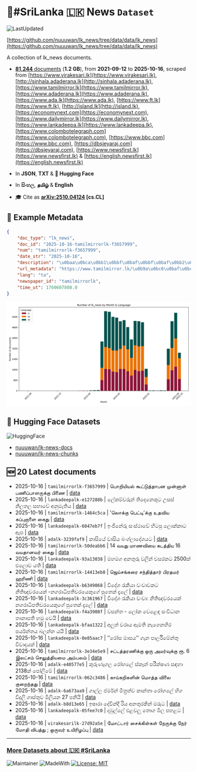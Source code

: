 # 📄#SriLanka 🇱🇰 News `Dataset`

![LastUpdated](https://img.shields.io/badge/last_updated-2025--10--16_15:18:06-green)

[https://github.com/nuuuwan/lk_news/tree/data/data/lk_news](https://github.com/nuuuwan/lk_news/tree/data/data/lk_news)

A collection of lk_news documents.

- [**81,244** documents](https://github.com/nuuuwan/lk_news/tree/data/data/lk_news) (**1.2 GB**), from **2021-09-12** to **2025-10-16**, scraped from [https://www.virakesari.lk](https://www.virakesari.lk), [http://sinhala.adaderana.lk](http://sinhala.adaderana.lk), [https://www.tamilmirror.lk](https://www.tamilmirror.lk), [https://www.adaderana.lk](https://www.adaderana.lk), [https://www.ada.lk](https://www.ada.lk), [https://www.ft.lk](https://www.ft.lk), [http://island.lk](http://island.lk), [https://economynext.com](https://economynext.com), [https://www.dailymirror.lk](https://www.dailymirror.lk), [https://www.lankadeepa.lk](https://www.lankadeepa.lk), [https://www.colombotelegraph.com](https://www.colombotelegraph.com), [https://www.bbc.com](https://www.bbc.com), [https://dbsjeyaraj.com](https://dbsjeyaraj.com), [https://www.newsfirst.lk](https://www.newsfirst.lk) & [https://english.newsfirst.lk](https://english.newsfirst.lk)

- In **JSON**, **TXT** & **🤗 Hugging Face**

- In **සිංහල**, **தமிழ்** & **English**

- 🎓 Cite as **[arXiv:2510.04124](https://arxiv.org/abs/2510.04124) [cs.CL]**

## 📝 Example Metadata

```json
{
    "doc_type": "lk_news",
    "doc_id": "2025-10-16-tamilmirrorlk-f3657999",
    "num": "tamilmirrorlk-f3657999",
    "date_str": "2025-10-16",
    "description": "\u0baa\u0bca\u0bb1\u0bbf\u0baf\u0bbf\u0baf\u0bb2\u0bcd \u0b95\u0bc2\u0b9f\u0bcd\u0b9f\u0bc1\u0ba4\u0bcd\u0ba4\u0bbe\u0baa\u0ba9 \u0bae\u0bc1\u0ba9\u0bcd\u0ba9\u0bbe\u0bb3\u0bcd \u0baa\u0ba3\u0bbf\u0baa\u0bcd\u0baa\u0bbe\u0bb3\u0bb0\u0bc1\u0b95\u0bcd\u0b95\u0bc1 \u0baa\u0bbf\u0ba3\u0bc8",
    "url_metadata": "https://www.tamilmirror.lk/\u0b9a\u0bc6\u0baf\u0bcd\u0ba4\u0bbf\u0b95\u0bb3\u0bcd/\u0baa\u0bca\u0bb1\u0bbf\u0baf\u0bbf\u0baf\u0bb2\u0bcd-\u0b95\u0bc2\u0b9f\u0bcd\u0b9f\u0bc1\u0ba4\u0bcd\u0ba4\u0bbe\u0baa\u0ba9-\u0bae\u0bc1\u0ba9\u0bcd\u0ba9\u0bbe\u0bb3\u0bcd-\u0baa\u0ba3\u0bbf\u0baa\u0bcd\u0baa\u0bbe\u0bb3\u0bb0\u0bc1\u0b95\u0bcd\u0b95\u0bc1-\u0baa\u0bbf\u0ba3\u0bc8/175-366394",
    "lang": "ta",
    "newspaper_id": "tamilmirrorlk",
    "time_ut": 1760607808.0
}
```

![Chart](https://raw.githubusercontent.com/nuuuwan/lk_news/refs/heads/data/data/lk_news/docs_by_month_and_lang.png)

## 🤗 Hugging Face Datasets

![HuggingFace](https://img.shields.io/badge/-HuggingFace-FDEE21?style=for-the-badge&logo=HuggingFace)

- [nuuuwan/lk-news-docs](https://huggingface.co/datasets/nuuuwan/lk-news-docs)
- [nuuuwan/lk-news-chunks](https://huggingface.co/datasets/nuuuwan/lk-news-chunks)

## 🆕 20 Latest documents

- 2025-10-16 | `tamilmirrorlk-f3657999` | பொறியியல் கூட்டுத்தாபன முன்னாள் பணிப்பாளருக்கு பிணை | [data](https://github.com/nuuuwan/lk_news/tree/data/data/lk_news/2020s/2025/2025-10-16-tamilmirrorlk-f3657999)
- 2025-10-16 | `lankadeepalk-e127288b` | ලේකම්වරුන් තිදෙනෙකුට උසස් නිලතල සභාවේ අනුමැතිය | [data](https://github.com/nuuuwan/lk_news/tree/data/data/lk_news/2020s/2025/2025-10-16-lankadeepalk-e127288b)
- 2025-10-16 | `tamilmirrorlk-1464c5ca` | ’லொக்கு பெட்டி’க்கு உதவிய கப்புறாளை கைது | [data](https://github.com/nuuuwan/lk_news/tree/data/data/lk_news/2020s/2025/2025-10-16-tamilmirrorlk-1464c5ca)
- 2025-10-16 | `lankadeepalk-6047eb7f` | ඉංජිනේරු සංස්ථාවේ හිටපු ලොක්කාට ඇප | [data](https://github.com/nuuuwan/lk_news/tree/data/data/lk_news/2020s/2025/2025-10-16-lankadeepalk-6047eb7f)
- 2025-10-16 | `adalk-3239faf9` | කාසියේ වාසිය බංග්ලාදේශයට | [data](https://github.com/nuuuwan/lk_news/tree/data/data/lk_news/2020s/2025/2025-10-16-adalk-3239faf9)
- 2025-10-16 | `tamilmirrorlk-50deabb6` | 14 வயது மாணவியை கடத்திய 16 வயதானவர் கைது | [data](https://github.com/nuuuwan/lk_news/tree/data/data/lk_news/2020s/2025/2025-10-16-tamilmirrorlk-50deabb6)
- 2025-10-16 | `lankadeepalk-93a13038` | මහමග අනතුරු වලින් වසරකට 2500ක් එලොව යති | [data](https://github.com/nuuuwan/lk_news/tree/data/data/lk_news/2020s/2025/2025-10-16-lankadeepalk-93a13038)
- 2025-10-16 | `tamilmirrorlk-14413eb8` | ஜெய்சங்கரை சந்தித்தார் பிரதமர் ஹரிணி | [data](https://github.com/nuuuwan/lk_news/tree/data/data/lk_news/2020s/2025/2025-10-16-tamilmirrorlk-14413eb8)
- 2025-10-16 | `lankadeepalk-b6349068` | විදේශ රැකියා වංචාවකට නීතිඥවරයෙක් -නගරාධිපතිවරයෙකුගේ පුතෙක් දැලේ | [data](https://github.com/nuuuwan/lk_news/tree/data/data/lk_news/2020s/2025/2025-10-16-lankadeepalk-b6349068)
- 2025-10-16 | `lankadeepalk-3c361967` | විදේශ රැකියා වංචා: නීතිඥවරයෙක් නගරාධිපතිවරයෙකුගේ පුතෙක් දැලේ | [data](https://github.com/nuuuwan/lk_news/tree/data/data/lk_news/2020s/2025/2025-10-16-lankadeepalk-3c361967)
- 2025-10-16 | `lankadeepalk-f4a3908f` | වසන්ත - ලෝක වෙළෙඳ සංවිධාන  තානාපති හමු වෙයි | [data](https://github.com/nuuuwan/lk_news/tree/data/data/lk_news/2020s/2025/2025-10-16-lankadeepalk-f4a3908f)
- 2025-10-16 | `lankadeepalk-bfaa1322` | අලුත් වරාය ඇමති නැගෙනහිර පර්යන්තය බලන්න යයි | [data](https://github.com/nuuuwan/lk_news/tree/data/data/lk_news/2020s/2025/2025-10-16-lankadeepalk-bfaa1322)
- 2025-10-16 | `lankadeepalk-0e85aac7` | ’’රෝස මාසය’’ ගැන පාර්ලිමේන්තු විවාදයක් | [data](https://github.com/nuuuwan/lk_news/tree/data/data/lk_news/2020s/2025/2025-10-16-lankadeepalk-0e85aac7)
- 2025-10-16 | `tamilmirrorlk-3e34e5e9` | சட்டத்தரணிக்கு ஒரு அமர்வுக்கு ரூ. 6 இலட்சம் செலுத்தியமை அம்பலம் | [data](https://github.com/nuuuwan/lk_news/tree/data/data/lk_news/2020s/2025/2025-10-16-tamilmirrorlk-3e34e5e9)
- 2025-10-16 | `adalk-e40577e5` | කුරුණෑගල රෝහලේ ස්කෑන් පරීක්ෂණ සඳහා 2138ක් පෝලිමේ | [data](https://github.com/nuuuwan/lk_news/tree/data/data/lk_news/2020s/2025/2025-10-16-adalk-e40577e5)
- 2025-10-16 | `tamilmirrorlk-062c3486` | காய்கறிகளின் மொத்த விலை குறைந்தது | [data](https://github.com/nuuuwan/lk_news/tree/data/data/lk_news/2020s/2025/2025-10-16-tamilmirrorlk-062c3486)
- 2025-10-16 | `adalk-6a673aa9` | ගාල්ල ජර්මන් මිත්‍රත්ව කාන්තා රෝහලේ හිග විදුලි ගාස්තුව මිලියන 27 පනියි | [data](https://github.com/nuuuwan/lk_news/tree/data/data/lk_news/2020s/2025/2025-10-16-adalk-6a673aa9)
- 2025-10-16 | `adalk-b8d13e65` | ඉෂාරා දේවින්දි රිය අනතුරකින් මරුට | [data](https://github.com/nuuuwan/lk_news/tree/data/data/lk_news/2020s/2025/2025-10-16-adalk-b8d13e65)
- 2025-10-16 | `lankadeepalk-05fee7c0` | දඹුල්ලේ එළවලු තොග මිල පහළට | [data](https://github.com/nuuuwan/lk_news/tree/data/data/lk_news/2020s/2025/2025-10-16-lankadeepalk-05fee7c0)
- 2025-10-16 | `virakesarilk-27d92a5e` | மோட்டார் சைக்கிள்கள் நேருக்கு நேர் மோதி விபத்து ; ஒருவர் உயிரிழப்பு | [data](https://github.com/nuuuwan/lk_news/tree/data/data/lk_news/2020s/2025/2025-10-16-virakesarilk-27d92a5e)

---

### [More Datasets about 🇱🇰 #SriLanka](https://github.com/nuuuwan/lk_datasets)

![Maintainer](https://img.shields.io/badge/maintainer-nuuuwan-red)
![MadeWith](https://img.shields.io/badge/made_with-python-blue)
[![License: MIT](https://img.shields.io/badge/License-MIT-yellow.svg)](https://opensource.org/licenses/MIT)
